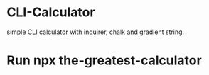 # CLI-Calculator
simple CLI calculator with inquirer, chalk and gradient string.

# Run npx the-greatest-calculator
